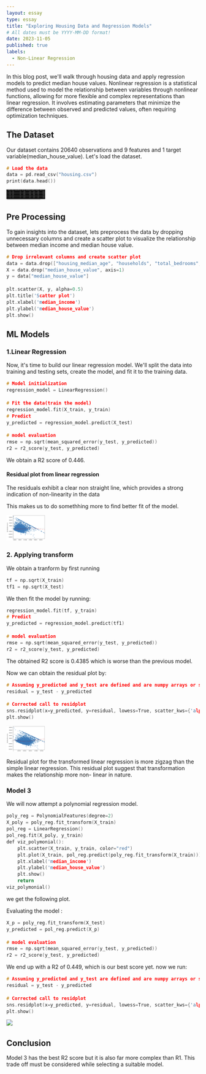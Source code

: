 ```yaml
---
layout: essay
type: essay
title: "Exploring Housing Data and Regression Models"
# All dates must be YYYY-MM-DD format!
date: 2023-11-05
published: true
labels:
  - Non-Linear Regression
---
```


In this blog post, we'll walk through housing data and apply regression models to predict median house values. Nonlinear regression is a statistical method used to model the relationship between variables through nonlinear functions, allowing for more flexible and complex representations than linear regression. It involves estimating parameters that minimize the difference between observed and predicted values, often requiring optimization techniques.

## The Dataset

Our dataset contains 20640 observations and 9 features and 1 target variable(median_house_value). Let's load the dataset.
```cpp
# Load the data
data = pd.read_csv("housing.csv")
print(data.head())
```

<img class="img-fluid" src="../img/nonlinear/nlr_dataset.png" width= "20%" >


## Pre Processing
To gain insights into the dataset, lets preprocess the data by dropping unnecessary columns and create a scatter plot to visualize the relationship between median income and median house value.
```cpp
# Drop irrelevant columns and create scatter plot
data = data.drop(["housing_median_age", "households", "total_bedrooms", "longitude", "latitude", "total_rooms", "population", "ocean_proximity"], axis=1)
X = data.drop("median_house_value", axis=1)
y = data["median_house_value"]

plt.scatter(X, y, alpha=0.5)
plt.title('Scatter plot')
plt.xlabel('median_income')
plt.ylabel('median_house_value')
plt.show()
```

## ML Models
### 1.Linear Regression
Now, it's time to build our linear regression model. We'll split the data into training and testing sets, create the model, and fit it to the training data.
```cpp
# Model initialization
regression_model = LinearRegression()

# Fit the data(train the model)
regression_model.fit(X_train, y_train)
# Predict
y_predicted = regression_model.predict(X_test)

# model evaluation
rmse = np.sqrt(mean_squared_error(y_test, y_predicted))
r2 = r2_score(y_test, y_predicted)
```
We obtain a R2 score of 0.446.

#### Residual plot from linear regression
The residuals exhibit a clear non straight line, which provides a strong indication of non-linearity in the data

This makes us to do somethhing more to find better fit of the model.

<img class="img-fluid" src="../img/nonlinear/nlr_residual1.png" width= "20%" >

### 2. Applying transform
We obtain a tranform by first running 
```cpp
tf = np.sqrt(X_train) 
tf1 = np.sqrt(X_test)
```
We then fit the model by running:
```cpp
regression_model.fit(tf, y_train)
# Predict
y_predicted = regression_model.predict(tf1)

# model evaluation
rmse = np.sqrt(mean_squared_error(y_test, y_predicted))
r2 = r2_score(y_test, y_predicted)
```
The obtained R2 score is 0.4385 which is worse than the previous model.

Now we can obtain the residual plot by:
```cpp
# Assuming y_predicted and y_test are defined and are numpy arrays or similar data structures that support arithmetic operations
residual = y_test - y_predicted

# Corrected call to residplot
sns.residplot(x=y_predicted, y=residual, lowess=True, scatter_kws={'alpha': 0.5}, line_kws={'color': 'red', 'lw': 1, 'alpha': 0.8})
plt.show()
```
<img class="img-fluid" src="../img/nonlinear/nlr_residual2.png" width= "20%" >

Residual plot for the transformed linear regression is more zigzag than the simple linear regression. This residual plot suggest that transformation makes the relationship more non- linear in nature.

### Model 3
We will now attempt a polynomial regression model.
```cpp
poly_reg = PolynomialFeatures(degree=2)
X_poly = poly_reg.fit_transform(X_train)
pol_reg = LinearRegression()
pol_reg.fit(X_poly, y_train)
def viz_polymonial():
    plt.scatter(X_train, y_train, color="red")
    plt.plot(X_train, pol_reg.predict(poly_reg.fit_transform(X_train)))
    plt.xlabel('median_income')
    plt.ylabel('median_house_value')
    plt.show()
    return
viz_polymonial()
```
we get the following plot.

Evaluating the model :
```cpp
X_p = poly_reg.fit_transform(X_test)
y_predicted = pol_reg.predict(X_p)

# model evaluation
rmse = np.sqrt(mean_squared_error(y_test, y_predicted))
r2 = r2_score(y_test, y_predicted)
```
We end up with a R2 of 0.449, which is our best score yet. now we run:

```cpp
# Assuming y_predicted and y_test are defined and are numpy arrays or similar data structures that support arithmetic operations
residual = y_test - y_predicted

# Corrected call to residplot
sns.residplot(x=y_predicted, y=residual, lowess=True, scatter_kws={'alpha': 0.5}, line_kws={'color': 'red', 'lw': 1, 'alpha': 0.8})
plt.show()
```

<img class="img-fluid" src="../img/nonlinear/nlr_residual.png" width= "20%" >


## Conclusion
Model 3 has the best R2 score but it is also far more complex than R1. This trade off must be considered while selecting a suitable model.
